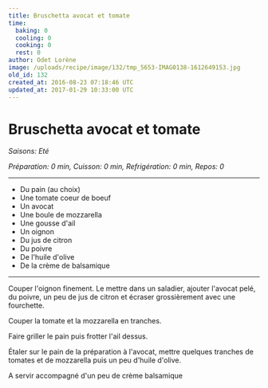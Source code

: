 ```yaml
---
title: Bruschetta avocat et tomate
time:
  baking: 0
  cooling: 0
  cooking: 0
  rest: 0
author: Odet Lorène
image: /uploads/recipe/image/132/tmp_5653-IMAG0138-1612649153.jpg
old_id: 132
created_at: 2016-08-23 07:18:46 UTC
updated_at: 2017-01-29 10:33:00 UTC
---
```


# Bruschetta avocat et tomate

_Saisons: Eté_

_Préparation: 0 min, Cuisson: 0 min, Refrigération: 0 min, Repos: 0_

---

- Du pain (au choix)
- Une tomate coeur de boeuf
- Un avocat
- Une boule de mozzarella
- Une gousse d'ail
- Un oignon
- Du jus de citron
- Du poivre
- De l'huile d'olive
- De la crème de balsamique

---

Couper l'oignon finement. Le mettre dans un saladier, ajouter l'avocat pelé, du poivre, un peu de jus de citron et écraser grossièrement avec une fourchette.

Couper la tomate et la mozzarella en tranches.

Faire griller le pain puis frotter l'ail dessus.

Étaler sur le pain de la préparation à l'avocat, mettre quelques tranches de tomates et de mozzarella puis un peu d'huile d'olive.

A servir accompagné d'un peu de crème balsamique
